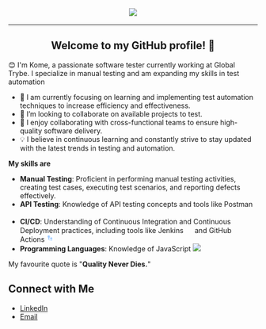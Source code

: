 <div align = "center" ><img src= https://encrypted-tbn0.gstatic.com/images?q=tbn:ANd9GcSHfFbzuse1aIIfaMuQ056S6yjhwBpLlt1ifQ&usqp=CAU></div>

***

## <div align = "center" > Welcome to my GitHub profile! 👋 </div>

😊 I'm Kome, a passionate software tester currently working at Global Trybe. I specialize in manual testing and am expanding my skills in test automation 
- 🌱 I am currently focusing on learning and implementing test automation techniques to increase efficiency and effectiveness.
- 👀 I’m looking to collaborate on available projects to test.
- 👯 I enjoy collaborating with cross-functional teams to ensure high-quality software delivery.
- 💡 I believe in continuous learning and constantly strive to stay updated with the latest trends in testing and automation.

**My skills are**
- **Manual Testing**: Proficient in performing manual testing activities, creating test cases, executing test scenarios, and reporting defects effectively.
- **API Testing**: Knowledge of API testing concepts and tools like Postman <img src = "https://img.uxwing.com/wp-content/themes/uxwing/download/brands-social-media/postman-icon.png" width="15px" height="15px">
- **CI/CD**: Understanding of Continuous Integration and Continuous Deployment practices, including tools like Jenkins <img src = "https://encrypted-tbn0.gstatic.com/images?q=tbn:ANd9GcRdCbLBdj-FHozznGvf2MphU1KiZz4xCGW0mQ8vMLOmFyQclzAmxQMpXH7sOwxjW_SbTEs&usqp=CAU" width="15px" height="15px"> and GitHub Actions <img src = "https://raw.githubusercontent.com/github/explore/2c7e603b797535e5ad8b4beb575ab3b7354666e1/topics/actions/actions.png" width="15px" height="15px">
- **Programming Languages**: Knowledge of JavaScript <img src = "https://encrypted-tbn0.gstatic.com/images?q=tbn:ANd9GcSfEMnMfriAVXO-L9_ZIU-4UAMNybVu5_XLfDQjZHkYOzURcrml7OXJZyn2LS1mgRrLqcU&usqp=CAU" height="15px">

My favourite quote is "**Quality Never Dies.**"

## Connect with Me
- [LinkedIn](https://www.linkedin.com/in/oghenekome-edaware)
- [Email](edawarekome@gmail.com)



